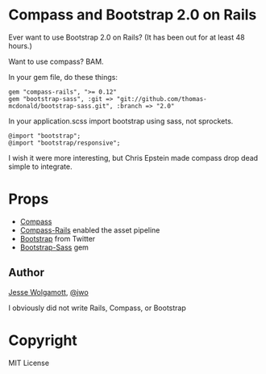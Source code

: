 Compass and Bootstrap 2.0 on Rails
============================

Ever want to use Bootstrap 2.0 on Rails? (It has been out for at least 48 hours.)

Want to use compass? BAM.

In your gem file, do these things:

```
gem "compass-rails", ">= 0.12"
gem "bootstrap-sass", :git => "git://github.com/thomas-mcdonald/bootstrap-sass.git", :branch => "2.0" 
```

In your application.scss import bootstrap using sass, not sprockets. 

```
@import "bootstrap";
@import "bootstrap/responsive";
```

I wish it were more interesting, but Chris Epstein made compass drop dead simple to integrate.

Props
=====
* [Compass](http://compass-style.org)
* [Compass-Rails](https://github.com/Compass/compass-rails) enabled the asset pipeline
* [Bootstrap](http://twitter.github.com/bootstrap) from Twitter
* [Bootstrap-Sass](https://github.com/thomas-mcdonald/bootstrap-sass) gem

Author
-----
[Jesse Wolgamott](http://jessewolgamott.com), [@jwo](http://twitter.com/jwo)

I obviously did not write Rails, Compass, or Bootstrap

Copyright
========
MIT License